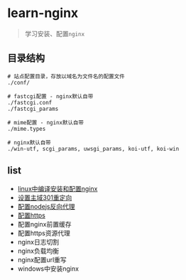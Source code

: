 # learn-nginx

> 学习安装、配置`nginx`

## 目录结构

```
# 站点配置目录，存放以域名为文件名的配置文件
./conf/

# fastcgi配置 - nginx默认自带
./fastcgi.conf
./fastcgi_params

# mime配置 - nginx默认自带
./mime.types

# nginx默认自带
./win-utf, scgi_params, uwsgi_params, koi-utf, koi-win
```

## list

* [linux中编译安装和配置nginx](https://xuexb.com/html/linuxzhong-bian-yi-an-zhuang-he-pei-zhi-nginx.html)
* [设置主域301重定向](docs/domain.md)
* [配置nodejs反向代理](docs/nodejs-proxy.md)
* [配置https](docs/https.md)
* 配置nginx前置缓存
* 配置https资源代理
* nginx日志切割
* nginx负载均衡
* nginx配置url重写
* windows中安装nginx
